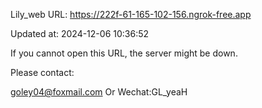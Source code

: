 Lily_web URL: https://222f-61-165-102-156.ngrok-free.app

Updated at: 2024-12-06 10:36:52

If you cannot open this URL, the server might be down.

Please contact: 

goley04@foxmail.com Or Wechat:GL_yeaH